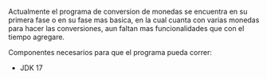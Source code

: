 Actualmente el programa de conversion de monedas se encuentra en su primera fase o en su fase mas basica, en la cual cuanta con varias monedas para hacer las conversiones, aun faltan mas funcionalidades que con el tiempo agregare.

Componentes necesarios para que el programa pueda correr:
 - JDK 17
